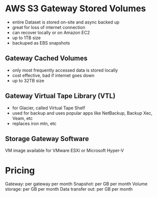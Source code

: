 # AWS S3 Gateway Stored Volumes
- entire Dataset is stored on-site and async backed up
- great for loss of internet connection
- can recover locally or on Amazon EC2
- up to 1TB size
- backuped as EBS snapshots

## Gateway Cached Volumes
- only most frequently accessed data is stored locally
- cost effective, bad if internet goes down
- up to 32TB size

## Gateway Virtual Tape Library (VTL)
- for Glacier, called Virtual Tape Shelf
- used for backup and uses popular apps like NetBackup, Backup Xec, Veam, etc
- replaces iron mtn, etc

## Storage Gateway Software
VM image available for VMware ESXi or Microsoft Hyper-V

# Pricing
Gateway: per gateway per month
Snapshot: per GB per month
Volume storage: per GB per month
Data transfer out: per GB per month
